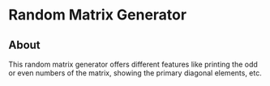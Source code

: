 # Random Matrix Generator

## About

This random matrix generator offers different features like printing the odd or even
numbers of the matrix, showing the primary diagonal elements, etc.
